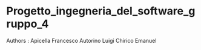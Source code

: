 # Progetto_ingegneria_del_software_gruppo_4

Authors :
Apicella Francesco
Autorino Luigi
Chirico Emanuel
